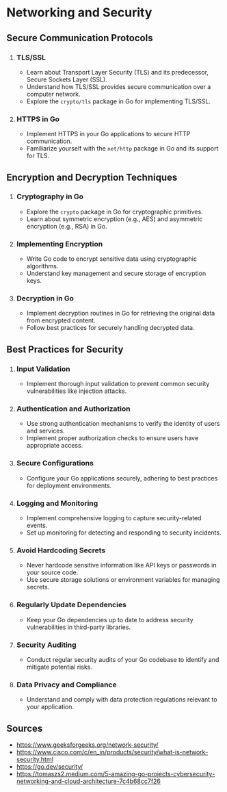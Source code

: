 # Networking and Security

## Secure Communication Protocols

1. ### TLS/SSL

   - Learn about Transport Layer Security (TLS) and its predecessor, Secure Sockets Layer (SSL).
   - Understand how TLS/SSL provides secure communication over a computer network.
   - Explore the `crypto/tls` package in Go for implementing TLS/SSL.

2. ### HTTPS in Go

   - Implement HTTPS in your Go applications to secure HTTP communication.
   - Familiarize yourself with the `net/http` package in Go and its support for TLS.

## Encryption and Decryption Techniques

1. ### Cryptography in Go

   - Explore the `crypto` package in Go for cryptographic primitives.
   - Learn about symmetric encryption (e.g., AES) and asymmetric encryption (e.g., RSA) in Go.

2. ### Implementing Encryption

   - Write Go code to encrypt sensitive data using cryptographic algorithms.
   - Understand key management and secure storage of encryption keys.

3. ### Decryption in Go

   - Implement decryption routines in Go for retrieving the original data from encrypted content.
   - Follow best practices for securely handling decrypted data.

## Best Practices for Security

1. ### Input Validation

   - Implement thorough input validation to prevent common security vulnerabilities like injection attacks.

2. ### Authentication and Authorization

   - Use strong authentication mechanisms to verify the identity of users and services.
   - Implement proper authorization checks to ensure users have appropriate access.

3. ### Secure Configurations

   - Configure your Go applications securely, adhering to best practices for deployment environments.

4. ### Logging and Monitoring

   - Implement comprehensive logging to capture security-related events.
   - Set up monitoring for detecting and responding to security incidents.

5. ### Avoid Hardcoding Secrets

   - Never hardcode sensitive information like API keys or passwords in your source code.
   - Use secure storage solutions or environment variables for managing secrets.

6. ### Regularly Update Dependencies

   - Keep your Go dependencies up to date to address security vulnerabilities in third-party libraries.

7. ### Security Auditing

   - Conduct regular security audits of your Go codebase to identify and mitigate potential risks.

8. ### Data Privacy and Compliance

   - Understand and comply with data protection regulations relevant to your application.

## Sources

- <https://www.geeksforgeeks.org/network-security/>
- <https://www.cisco.com/c/en_in/products/security/what-is-network-security.html>
- <https://go.dev/security/>
- <https://tomaszs2.medium.com/5-amazing-go-projects-cybersecurity-networking-and-cloud-architecture-7c4b68cc7f26>
